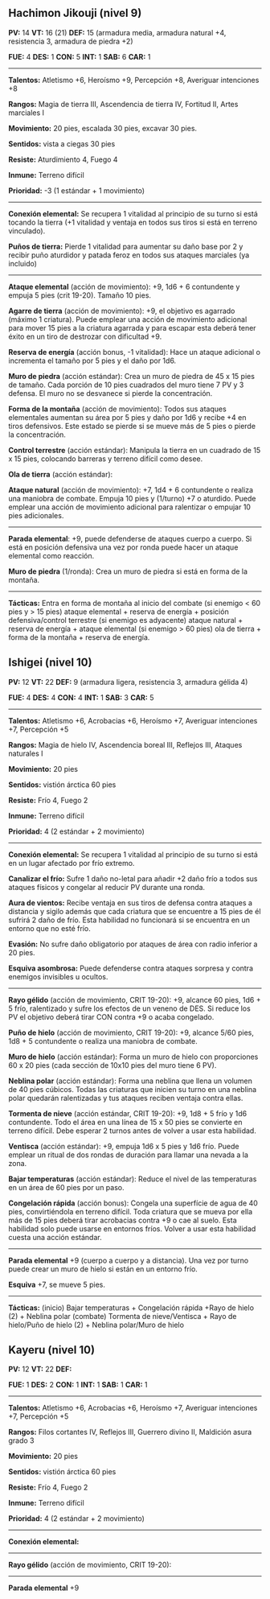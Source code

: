 ## Hachimon Jikouji (nivel 9)

**PV:** 14			**VT:** 16 (21)	 		**DEF:** 15 (armadura media, armadura natural +4, resistencia 3, armadura de piedra +2)

**FUE:** 4	**DES:** 1	**CON:** 5	**INT:** 1	**SAB:** 6	**CAR:** 1

------

**Talentos:** Atletismo +6, Heroísmo +9, Percepción +8, Averiguar intenciones +8

**Rangos:** Magia de tierra III, Ascendencia de tierra IV, Fortitud II, Artes marciales I

**Movimiento:** 20 pies, escalada 30 pies, excavar 30 pies.

**Sentidos:** vista a ciegas 30 pies

**Resiste:** Aturdimiento 4, Fuego 4

**Inmune:** Terreno difícil

**Prioridad:** -3 (1 estándar + 1 movimiento)

------

**Conexión elemental:** Se recupera 1 vitalidad al principio de su turno si está tocando la tierra (+1 vitalidad y ventaja en todos sus tiros si está en terreno vinculado).

**Puños de tierra:** Pierde 1 vitalidad para aumentar su daño base por 2 y recibir puño aturdidor y patada feroz en todos sus ataques marciales (ya incluido)

------

**Ataque elemental** (acción de movimiento): +9, 1d6 + 6 contundente y empuja 5 pies (crit 19-20). Tamaño 10 pies.

**Agarre de tierra** (acción de movimiento): +9, el objetivo es agarrado (máximo 1 criatura). Puede emplear una acción de movimiento adicional para mover 15 pies a la criatura agarrada y para escapar esta deberá tener éxito en un tiro de destrozar con dificultad +9.

**Reserva de energía** (acción bonus, -1 vitalidad): Hace un ataque adicional o incrementa el tamaño por 5 pies y el daño por 1d6.

**Muro de piedra** (acción estándar): Crea un muro de piedra de 45 x 15 pies de tamaño. Cada porción de 10 pies cuadrados del muro tiene 7 PV y 3 defensa. El muro no se desvanece si pierde la concentración.

**Forma de la montaña** (acción de movimiento): Todos sus ataques elementales aumentan su área por 5 pies y daño por 1d6 y recibe +4 en tiros defensivos. Este estado se pierde si se mueve más de 5 pies o pierde la concentración.

**Control terrestre** (acción estándar): Manipula la tierra en un cuadrado de 15 x 15 pies, colocando barreras y terreno difícil como desee.

**Ola de tierra** (acción estándar): 

**Ataque natural** (acción de movimiento): +7, 1d4 + 6 contundente o realiza una maniobra de combate. Empuja 10 pies y (1/turno) +7 o aturdido. Puede emplear una acción de movimiento adicional para ralentizar o empujar 10 pies adicionales.

------

**Parada elemental**: +9, puede defenderse de ataques cuerpo a cuerpo. Si está en posición defensiva una vez por ronda puede hacer un ataque elemental como reacción.

**Muro de piedra** (1/ronda): Crea un muro de piedra si está en forma de la montaña.

****

**Tácticas:** Entra en forma de montaña al inicio del combate (si enemigo < 60 pies y > 15 pies) ataque elemental + reserva de energía + posición defensiva/control terrestre (si enemigo es adyacente) ataque natural + reserva de energía + ataque elemental (si enemigo > 60 pies) ola de tierra + forma de la montaña + reserva de energía. 

## Ishigei (nivel 10)

**PV:** 12			**VT:** 22	 		**DEF:** 9 (armadura ligera, resistencia 3, armadura gélida 4)

**FUE:** 4	**DES:** 4	**CON:** 4	**INT:** 1	**SAB:** 3	**CAR:** 5

------

**Talentos:** Atletismo +6, Acrobacias +6, Heroísmo +7, Averiguar intenciones +7, Percepción +5

**Rangos:** Magia de hielo IV, Ascendencia boreal III, Reflejos III, Ataques naturales I

**Movimiento:** 20 pies

**Sentidos:** vistión árctica 60 pies

**Resiste:** Frío 4, Fuego 2

**Inmune:** Terreno difícil

**Prioridad:** 4 (2 estándar + 2 movimiento)

------

**Conexión elemental:** Se recupera 1 vitalidad al principio de su turno si está en un lugar afectado por frío extremo.

**Canalizar el frío:** Sufre 1 daño no-letal para añadir +2 daño frío a todos sus ataques físicos y congelar al reducir PV durante una ronda.

**Aura de vientos:** Recibe ventaja en sus tiros de defensa contra ataques a distancia y sigilo además que cada criatura que se encuentre a 15 pies de él sufrirá 2 daño de frío. Esta habilidad no funcionará si se encuentra en un entorno que no esté frío.

**Evasión:** No sufre daño obligatorio por ataques de área con radio inferior a 20 pies.

**Esquiva asombrosa:** Puede defenderse contra ataques sorpresa y contra enemigos invisibles u ocultos.

------

**Rayo gélido** (acción de movimiento, CRIT 19-20): +9, alcance 60 pies, 1d6 + 5 frío, ralentizado y sufre los efectos de un veneno de DES. Si reduce los PV el objetivo deberá tirar CON contra +9 o acaba congelado.

**Puño de hielo** (acción de movimiento, CRIT 19-20): +9, alcance 5/60 pies, 1d8 + 5 contundente o realiza una maniobra de combate.

**Muro de hielo** (acción estándar): Forma un muro de hielo con proporciones 60 x 20 pies (cada sección de 10x10 pies del muro tiene 6 PV).

**Neblina polar** (acción estándar): Forma una neblina que llena un volumen de 40 pies cúbicos. Todas las criaturas que inicien su turno en una neblina polar quedarán ralentizadas y tus ataques reciben ventaja contra ellas.

**Tormenta de nieve** (acción estándar, CRIT 19-20): +9, 1d8 + 5 frío y 1d6 contundente. Todo el área en una línea de 15 x 50 pies se convierte en terreno difícil. Debe esperar 2 turnos antes de volver a usar esta habilidad.

**Ventisca** (acción estándar): +9, empuja 1d6 x 5 pies y 1d6 frío. Puede emplear un ritual de dos rondas de duración para llamar una nevada a la zona.

**Bajar temperaturas** (acción estándar): Reduce el nivel de las temperaturas en un área de 60 pies por un paso.

**Congelación rápida** (acción bonus): Congela una superfície de agua de 40 pies, convirtiéndola en terreno difícil. Toda criatura que se mueva por ella más de 15 pies deberá tirar acrobacias contra +9 o cae al suelo. Esta habilidad solo puede usarse en entornos fríos. Volver a usar esta habilidad cuesta una acción estándar.

------

**Parada elemental** +9 (cuerpo a cuerpo y a distancia). Una vez por turno puede crear un muro de hielo si están en un entorno frío.

**Esquiva** +7, se mueve 5 pies.

****

**Tácticas:** (inicio) Bajar temperaturas + Congelación rápida +Rayo de hielo (2) + Neblina polar (combate) Tormenta de nieve/Ventisca + Rayo de hielo/Puño de hielo (2) + Neblina polar/Muro de hielo

## Kayeru (nivel 10)

**PV:** 12			**VT:** 22	 		**DEF:** 

**FUE:** 1	**DES:** 2	**CON:** 1	**INT:** 1	**SAB:** 1	**CAR:** 1

------

**Talentos:** Atletismo +6, Acrobacias +6, Heroísmo +7, Averiguar intenciones +7, Percepción +5

**Rangos:** Filos cortantes IV, Reflejos III, Guerrero divino II, Maldición asura grado 3

**Movimiento:** 20 pies

**Sentidos:** vistión árctica 60 pies

**Resiste:** Frío 4, Fuego 2

**Inmune:** Terreno difícil

**Prioridad:** 4 (2 estándar + 2 movimiento)

------

**Conexión elemental:**

------

**Rayo gélido** (acción de movimiento, CRIT 19-20): 

------

**Parada elemental** +9



